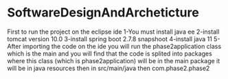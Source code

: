 # SoftwareDesignAndArcheticture
First to run the project on the eclipse ide
1-You must install java ee
2-install tomcat version 10.0 
3-install spring boot 2.7.8 snapshoot 
4-install java 11 
5-After importing the code on the ide you will run the phase2application class which is the main and you will find that the code is splited into packages where this class (which is phase2application) will be in the main package it will be in java resources then in src/main/java then com.phase2.phase2
